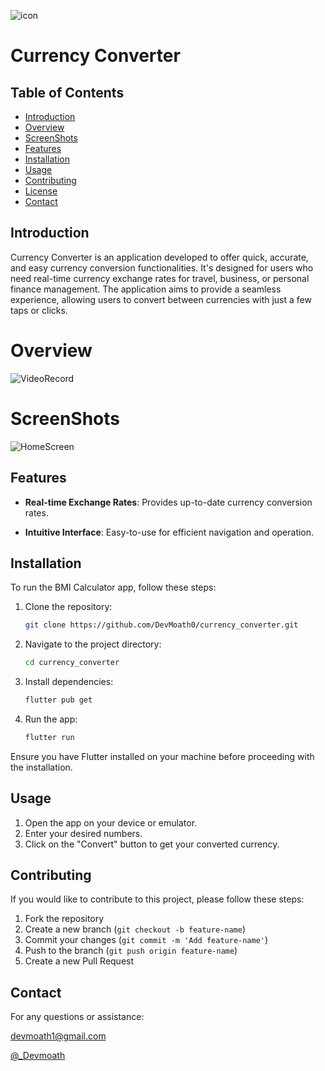 ![icon](https://github.com/DevMoath0/currency_converter/assets/109462109/d1e68a0e-0eb4-4946-8911-94fa37cb88d1)
# Currency Converter 

## Table of Contents
- [Introduction](#introduction)
- [Overview](#Overview)
- [ScreenShots](#ScreenShots)
- [Features](#features)
- [Installation](#installation)
- [Usage](#usage)
- [Contributing](#contributing)
- [License](#license)
- [Contact](#Contact)

## Introduction

Currency Converter is an application developed to offer quick, accurate, and easy currency conversion functionalities. It's designed for users who need real-time currency exchange rates for travel, business, or personal finance management. The application aims to provide a seamless experience, allowing users to convert between currencies with just a few taps or clicks.

# Overview
![VideoRecord](https://github.com/DevMoath0/currency_converter/assets/109462109/9d0ee43a-b3d8-4079-b44b-ed4b2be3c93c)

# ScreenShots
![HomeScreen](https://github.com/DevMoath0/currency_converter/assets/109462109/3e890e6d-81b3-4926-b3d0-62ed9eb6e6a4)

## Features

- **Real-time Exchange Rates**: Provides up-to-date currency conversion rates.

- **Intuitive Interface**: Easy-to-use for efficient navigation and operation.

  
## Installation

To run the BMI Calculator app, follow these steps:

1. Clone the repository:

    ```bash
    git clone https://github.com/DevMoath0/currency_converter.git
    ```

2. Navigate to the project directory:

    ```bash
    cd currency_converter
    ```

3. Install dependencies:

    ```bash
    flutter pub get
    ```

4. Run the app:

    ```bash
    flutter run
    ```

Ensure you have Flutter installed on your machine before proceeding with the installation.

## Usage

1. Open the app on your device or emulator.
2. Enter your desired numbers.
3. Click on the "Convert" button to get your converted currency.

## Contributing

If you would like to contribute to this project, please follow these steps:

1. Fork the repository
2. Create a new branch (`git checkout -b feature-name`)
3. Commit your changes (`git commit -m 'Add feature-name'`)
4. Push to the branch (`git push origin feature-name`)
5. Create a new Pull Request

## Contact
For any questions or assistance:

[devmoath1@gmail.com](mailto:devmoath1@gmail.com)

[@_Devmoath](https://twitter.com/_DevMoath)
